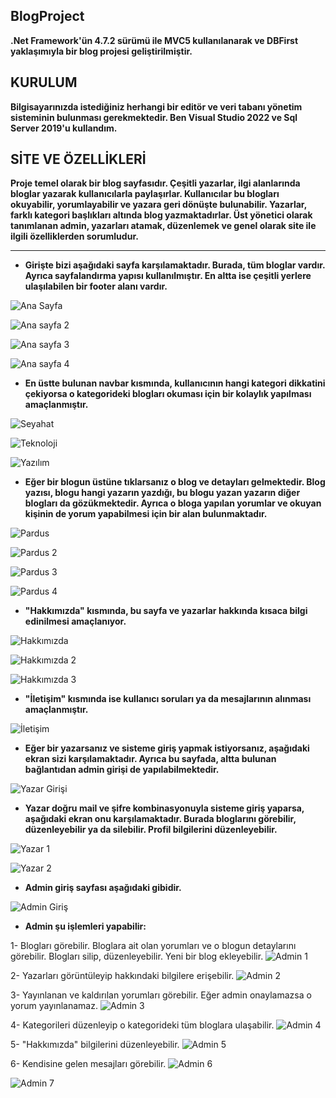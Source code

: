 ## BlogProject

**.Net Framework'ün 4.7.2 sürümü ile MVC5 kullanılanarak ve DBFirst yaklaşımıyla bir blog projesi geliştirilmiştir.**

## KURULUM
**Bilgisayarınızda istediğiniz herhangi bir editör ve veri tabanı yönetim sisteminin bulunması gerekmektedir. Ben Visual Studio 2022 ve Sql Server 2019'u kullandım.**

## SİTE VE ÖZELLİKLERİ
**Proje temel olarak bir blog sayfasıdır. Çeşitli yazarlar, ilgi alanlarında bloglar yazarak kullanıcılarla paylaşırlar. Kullanıcılar bu blogları okuyabilir, yorumlayabilir ve yazara geri dönüşte bulunabilir. Yazarlar, farklı kategori başlıkları altında blog yazmaktadırlar. Üst yönetici olarak tanımlanan admin, yazarları atamak, düzenlemek ve genel olarak site ile ilgili özelliklerden sorumludur.**
  
---


- **Girişte bizi aşağıdaki sayfa karşılamaktadır. Burada, tüm bloglar vardır. Ayrıca sayfalandırma yapısı kullanılmıştır. En altta ise çeşitli yerlere ulaşılabilen bir footer alanı vardır.**


![Ana Sayfa](https://github.com/BerreYesilyurt/BlogProject/assets/77548130/7f41b6c3-8c66-4dd9-b642-5622b8c5ab61)


![Ana sayfa 2](https://github.com/BerreYesilyurt/BlogProject/assets/77548130/d0a65abf-b249-4c72-9caf-03d2dc9b063b)


![Ana sayfa 3](https://github.com/BerreYesilyurt/BlogProject/assets/77548130/b128eeb4-84e7-4247-8a04-87844c2a1c69)


![Ana sayfa 4](https://github.com/BerreYesilyurt/BlogProject/assets/77548130/7e0a4652-24ea-4829-875e-b9d1b19aedea)


- **En üstte bulunan navbar kısmında, kullanıcının hangi kategori dikkatini çekiyorsa o kategorideki blogları okuması için bir kolaylık yapılması amaçlanmıştır.**

![Seyahat](https://github.com/BerreYesilyurt/BlogProject/assets/77548130/e9120f2a-90d4-4651-81c8-ea8a9532b176)

![Teknoloji](https://github.com/BerreYesilyurt/BlogProject/assets/77548130/dcfd91eb-08da-4ddf-b606-ab1aa34c929b)

![Yazılım](https://github.com/BerreYesilyurt/BlogProject/assets/77548130/77875d55-1fd6-423d-8ca3-6a2636461edd)

- **Eğer bir blogun üstüne tıklarsanız o blog ve detayları gelmektedir. Blog yazısı, blogu hangi yazarın yazdığı, bu blogu yazan yazarın diğer blogları da gözükmektedir. Ayrıca o bloga yapılan yorumlar ve okuyan kişinin de yorum yapabilmesi için bir alan bulunmaktadır.**

![Pardus](https://github.com/BerreYesilyurt/BlogProject/assets/77548130/1dabadce-4699-4c76-9c4f-0563b676765b)

![Pardus 2](https://github.com/BerreYesilyurt/BlogProject/assets/77548130/462bd7b9-d82c-404d-b037-edb90a9baf22)

![Pardus 3](https://github.com/BerreYesilyurt/BlogProject/assets/77548130/6d6cdb5c-c58c-47ed-aea1-20a6e9eb5fde)

![Pardus 4](https://github.com/BerreYesilyurt/BlogProject/assets/77548130/31a45190-ec42-4732-a521-5abec4d5d6c3)



- **"Hakkımızda" kısmında, bu sayfa ve yazarlar hakkında kısaca bilgi edinilmesi amaçlanıyor.**

  
![Hakkımızda](https://github.com/BerreYesilyurt/BlogProject/assets/77548130/18fae530-d5a5-4d79-9049-fea271759cac)

![Hakkımızda 2](https://github.com/BerreYesilyurt/BlogProject/assets/77548130/4f0a89a7-89a1-4491-8d7d-c0801a6361d0)

![Hakkımızda 3](https://github.com/BerreYesilyurt/BlogProject/assets/77548130/cc75313e-800c-4e16-b319-4da8f62d1949)

- **"İletişim" kısmında ise kullanıcı soruları ya da mesajlarının alınması amaçlanmıştır.**

![İletişim](https://github.com/BerreYesilyurt/BlogProject/assets/77548130/503f9845-a532-4d8d-945d-1a174230c3f1)


- **Eğer bir yazarsanız ve sisteme giriş yapmak istiyorsanız, aşağıdaki ekran sizi karşılamaktadır. Ayrıca bu sayfada, altta bulunan bağlantıdan admin girişi de yapılabilmektedir.**

![Yazar Girişi](https://github.com/BerreYesilyurt/BlogProject/assets/77548130/0a06e30d-4aa1-4617-b128-e0b46ad29aba)


- **Yazar doğru mail ve şifre kombinasyonuyla sisteme giriş yaparsa, aşağıdaki ekran onu karşılamaktadır. Burada bloglarını görebilir, düzenleyebilir ya da silebilir. Profil bilgilerini düzenleyebilir.**


![Yazar 1](https://github.com/BerreYesilyurt/BlogProject/assets/77548130/13e0b600-a59e-40cf-8856-926f1223ccc0)

![Yazar 2](https://github.com/BerreYesilyurt/BlogProject/assets/77548130/338a469a-a860-40e8-b3fe-f282ddc814c2)


- **Admin giriş sayfası aşağıdaki gibidir.**

![Admin Giriş](https://github.com/BerreYesilyurt/BlogProject/assets/77548130/6b22efb6-9f4b-4a3f-98a6-9445a5e2e219)

- **Admin şu işlemleri yapabilir:**


1- Blogları görebilir. Bloglara ait olan yorumları ve o blogun detaylarını görebilir. Blogları silip, düzenleyebilir. Yeni bir blog ekleyebilir.
![Admin 1](https://github.com/BerreYesilyurt/BlogProject/assets/77548130/d52c53aa-6b36-4250-8714-db9b938dd5af)

2- Yazarları görüntüleyip hakkındaki bilgilere erişebilir. 
![Admin 2](https://github.com/BerreYesilyurt/BlogProject/assets/77548130/bd280410-39e9-4cf0-9c39-2e343b83ac2c)

3- Yayınlanan ve kaldırılan yorumları görebilir. Eğer admin onaylamazsa o yorum yayınlanamaz. 
![Admin 3](https://github.com/BerreYesilyurt/BlogProject/assets/77548130/118e40cf-9d82-475d-8e3a-81893e69f4f3)

4- Kategorileri düzenleyip o kategorideki tüm bloglara ulaşabilir. 
![Admin 4](https://github.com/BerreYesilyurt/BlogProject/assets/77548130/11f496fd-1884-4bfa-b2bd-0e1b614309f3)

5- "Hakkımızda" bilgilerini düzenleyebilir.
![Admin 5](https://github.com/BerreYesilyurt/BlogProject/assets/77548130/aaadb746-3424-4879-a3b2-517393cafaed)

6- Kendisine gelen mesajları görebilir.
![Admin 6](https://github.com/BerreYesilyurt/BlogProject/assets/77548130/d7c381a1-b704-4835-b581-45313552e55c)

![Admin 7](https://github.com/BerreYesilyurt/BlogProject/assets/77548130/8ae5a692-5f8c-46e8-b2b9-7d6b06709c25)







